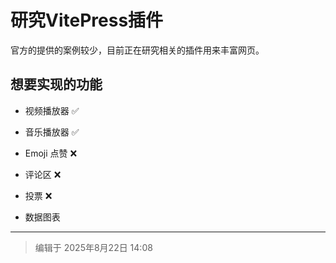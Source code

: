 # 研究VitePress插件

官方的提供的案例较少，目前正在研究相关的插件用来丰富网页。

## 想要实现的功能

- 视频播放器 ✅

- 音乐播放器 ✅

- Emoji 点赞 ❌

- 评论区 ❌

- 投票 ❌

- 数据图表

---
> 编辑于 2025年8月22日 14:08


